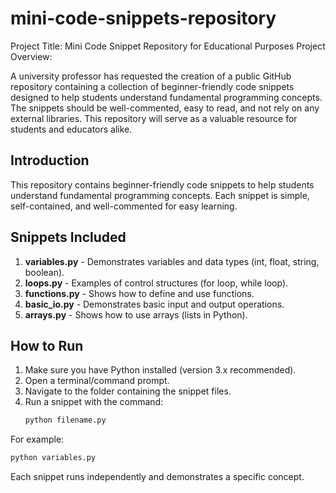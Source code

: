 # mini-code-snippets-repository
Project Title: Mini Code Snippet Repository for Educational Purposes
Project Overview:

A university professor has requested the creation of a public GitHub repository containing a collection of beginner-friendly code snippets designed to help students understand fundamental programming concepts. The snippets should be well-commented, easy to read, and not rely on any external libraries. This repository will serve as a valuable resource for students and educators alike.

## Introduction
This repository contains beginner-friendly code snippets to help students understand fundamental programming concepts. 
Each snippet is simple, self-contained, and well-commented for easy learning.

## Snippets Included
1. **variables.py** - Demonstrates variables and data types (int, float, string, boolean).
2. **loops.py** - Examples of control structures (for loop, while loop).
3. **functions.py** - Shows how to define and use functions.
4. **basic_io.py** - Demonstrates basic input and output operations.
5. **arrays.py** - Shows how to use arrays (lists in Python).

## How to Run
1. Make sure you have Python installed (version 3.x recommended).
2. Open a terminal/command prompt.
3. Navigate to the folder containing the snippet files.
4. Run a snippet with the command:
   ```bash
   python filename.py
   ```

For example:
```bash
python variables.py
```

Each snippet runs independently and demonstrates a specific concept.

